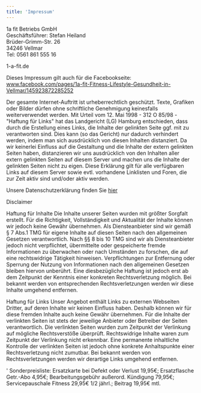 ```yaml
---
title: 'Impressum'
---
```


1a fit Betriebs GmbH<br/>
Geschäftsführer: Stefan Heiland<br/>
Brüder-Grimm-Str. 26<br/>
34246 Vellmar<br/>
Tel: 0561 861 555 16

1-a-fit.de

Dieses Impressum gilt auch für die Facebookseite: www.facebook.com/pages/1a-fit-Fitness-Lifestyle-Gesundheit-in-Vellmar/145923872285252

Der gesamte Internet-Auftritt ist urheberrechtlich geschützt. Texte, Grafiken oder Bilder dürfen ohne schriftliche Genehmigung keinesfalls weiterverwendet werden. Mit Urteil vom 12. Mai 1998 - 312 O 85/98 - "Haftung für Links" hat das Landgericht (LG) Hamburg entschieden, dass durch die Erstellung eines Links, die Inhalte der gelinkten Seite ggf. mit zu verantworten sind. Dies kann (so das Gericht) nur dadurch verhindert werden, indem man sich ausdrücklich von diesen Inhalten distanziert. Da wir keinerlei Einfluss auf die Gestaltung und die Inhalte der extern gelinkten Seiten haben, distanzieren wir uns ausdrücklich von den Inhalten aller extern gelinkten Seiten auf diesem Server und machen uns die Inhalte der gelinkten Seiten nicht zu eigen. Diese Erklärung gilt für alle verfügbaren Links auf diesem Server sowie evtl. vorhandene Linklisten und Foren, die zur Zeit aktiv sind und/oder aktiv werden.

Unsere Datenschutzerklärung finden Sie [hier](/datenschutz)

Disclaimer

Haftung für Inhalte Die Inhalte unserer Seiten wurden mit größter Sorgfalt erstellt. Für die Richtigkeit, Vollständigkeit und Aktualität der Inhalte können wir jedoch keine Gewähr übernehmen. Als Diensteanbieter sind wir gemäß § 7 Abs.1 TMG für eigene Inhalte auf diesen Seiten nach den allgemeinen Gesetzen verantwortlich. Nach §§ 8 bis 10 TMG sind wir als Diensteanbieter jedoch nicht verpflichtet, übermittelte oder gespeicherte fremde Informationen zu überwachen oder nach Umständen zu forschen, die auf eine rechtswidrige Tätigkeit hinweisen. Verpflichtungen zur Entfernung oder Sperrung der Nutzung von Informationen nach den allgemeinen Gesetzen bleiben hiervon unberührt. Eine diesbezügliche Haftung ist jedoch erst ab dem Zeitpunkt der Kenntnis einer konkreten Rechtsverletzung möglich. Bei bekannt werden von entsprechenden Rechtsverletzungen werden wir diese Inhalte umgehend entfernen.

Haftung für Links Unser Angebot enthält Links zu externen Webseiten Dritter, auf deren Inhalte wir keinen Einfluss haben. Deshalb können wir für diese fremden Inhalte auch keine Gewähr übernehmen. Für die Inhalte der verlinkten Seiten ist stets der jeweilige Anbieter oder Betreiber der Seiten verantwortlich. Die verlinkten Seiten wurden zum Zeitpunkt der Verlinkung auf mögliche Rechtsverstöße überprüft. Rechtswidrige Inhalte waren zum Zeitpunkt der Verlinkung nicht erkennbar. Eine permanente inhaltliche Kontrolle der verlinkten Seiten ist jedoch ohne konkrete Anhaltspunkte einer Rechtsverletzung nicht zumutbar. Bei bekannt werden von Rechtsverletzungen werden wir derartige Links umgehend entfernen.

' Sonderpreisliste:
Ersatzkarte bei Defekt oder Verlust 19,95€; Ersatzflasche Getr.-Abo 4,95€; Bearbeitungsgebühr außerord. Kündigung 79,95€; Servicepauschale Fitness 29,95€ 1/2 jährl.; Beitrag 19,95€ mtl.
